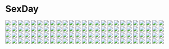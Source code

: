 # SexDay
![](https://konachan.com/image/3d0173c1a7e8dcf7bb15c9cfcf0b33a7/Konachan.com%20-%20272642%20blush%20breasts%20brown_hair%20cameltoe%20demon%20gloves%20horns%20long_hair%20navel%20nipples%20orange_eyes%20original%20panties%20succubus%20tail%20thighhighs%20underwear%20wings.jpg)
![](https://konachan.com/jpeg/e65d9148f96bb6aaacf034d29a6098cf/Konachan.com%20-%20197716%202girls%20book%20drink%20flowers%20long_hair%20maid%20nashigaya_koyomi%20original%20red_eyes%20white_hair.jpg)
![](https://konachan.com/jpeg/e1c6526a989a5cc354e548b3b06940b2/Konachan.com%20-%20172920%202girls%20aircraft%20animal%20bodysuit%20boots%20brown_hair%20cape%20gloves%20gray_hair%20headband%20long_hair%20miko%20shark%20skirt%20thighhighs%20underwater%20water%20yellow_eyes.jpg)
![](https://konachan.com/jpeg/1a2c10ebc034a4ae66b679faed60d468/Konachan.com%20-%20256876%20aqua_hair%20breasts%20close%20drink%20game_cg%20headband%20renai_kateikyoushi_rurumi_coordinate%20riffraff%20suzui_narumi%20takaoka_chieri.jpg)
![](https://konachan.com/image/a075f1d65344425ca4cd6a5124ab8f12/Konachan.com%20-%2031624%202girls%20blonde_hair%20blue_hair%20crying%20favorite%20game_cg%20happy_margaret%21%20jpeg_artifacts%20kokonoka%20loli%20rindou_saki%20skirt%20tears%20twintails.jpg)
![](https://konachan.com/image/410bc2f8dde5ba839eae4a3d9eb3d238/Konachan.com%20-%2073260%20bra%20hatsune_miku%20open_shirt%20panties%20striped_panties%20twintails%20underwear%20undressing%20vocaloid.jpg)
![](https://konachan.com/image/5136c08e46d4b50ffc8f76a14ec7e127/Konachan.com%20-%2056814%20akashio%20brown_eyes%20brown_hair%20hakurei_reimu%20japanese_clothes%20miko%20touhou.jpg)
![](https://konachan.com/image/c773412fc79040b8fd00d1ec690787b3/Konachan.com%20-%2046796%20blush%20close%20perrine-h_clostermann%20strike_witches%20vector.jpg)
![](https://konachan.com/jpeg/85c0217f636927db2fb0650967111d0a/Konachan.com%20-%2080605%20bed%20fan%20green_hair%20hatsune_miku%20long_hair%20shorts%20sleeping%20twintails%20underwear%20vocaloid%20wokada.jpg)
![](https://konachan.com/jpeg/32758efcea002868bd7d15834559d294/Konachan.com%20-%20166644%20animal%20armor%20bird%20blonde_hair%20cross%20edenfox%20gun%20hat%20long_hair%20original%20pointed_ears%20red_eyes%20vampire%20weapon.jpg)
![](https://konachan.com/jpeg/654c6e7391b6f21212016c4d3f0118ca/Konachan.com%20-%20289096%20akinashi_yuu%20censored%20claris_zeinburg%20game_cg%20nipples%20nude%20pointed_ears%20pussy%20ryuusei_world_actor.jpg)
![](https://konachan.com/image/06fbf6fb7cb6d95e170f8297be39f0c5/Konachan.com%20-%20292987%20animal%20animal_ears%20bat%20brown_hair%20chibi%20food%20gloves%20group%20halloween%20kimono%20long_hair%20male%20muru_%28murr%29%20ofuda%20pumpkin%20red_eyes%20short_hair%20signed%20taiyaki.jpg)
![](https://konachan.com/image/14eed48f89df12d738fdc8e3112af7a7/Konachan.com%20-%20168368%20blue_hair%20bow%20green_eyes%20hatsune_miku%20japanese_clothes%20long_hair%20miko%20nazu-na%20socks%20twintails%20vocaloid%20white.jpg)
![](https://konachan.com/image/4f4d524bbb6287183f603564faa9ffdc/Konachan.com%20-%20143211%20bondage%20bow%20breasts%20cleavage%20gray_hair%20idolmaster%20microphone%20panties%20pussy_juice%20red_eyes%20spread_legs%20tagme%20thighhighs%20twintails%20underwear.jpg)
![](https://konachan.com/image/639dd3d7fe44cc1e8a8ec90cfd76b112/Konachan.com%20-%2034514%20genderswap%20koizumi_itsuki%20kyonko%20ponytail%20school_uniform%20suzumiya_haruhi_no_yuutsu.jpg)
![](https://konachan.com/image/752269e1fe85728ac93f0fbd3bad515d/Konachan.com%20-%2012216%20cage%20kagami_kuro%20kodomo_no_jikan%20kokonoe_rin%20loli%20sleeping%20usa_mimi_%28character%29.jpg)
![](https://konachan.com/image/938ea885af490f857e60d001abc1a312/Konachan.com%20-%2084108%20cherry_blossoms%20flowers%20nagare%20petals%20saigyouji_yuyuko%20touhou.jpg)
![](https://konachan.com/jpeg/bf0bf529db53b829fc73d042f1029abe/Konachan.com%20-%20187482%20aimai_renai%20animal_ears%20barefoot%20bed%20blonde_hair%20blue_eyes%20blush%20censored%20game_cg%20long_hair%20penis%20saeki_minami%20satofuji_masato%20sex%20spread_legs.jpg)
![](https://konachan.com/jpeg/3b435c4d41982871a5c562a6e16b78a2/Konachan.com%20-%20117499%20black_hair%20bow%20game_cg%20japanese_clothes%20kimono%20long_hair%20lunaris_filia%20mikagami_mamizu%20minase_yukari%20purple_eyes%20water%20whirlpool.jpg)
![](https://konachan.com/jpeg/ba9d89386439413f0d1201c4f75e66e5/Konachan.com%20-%20266298%20aliasing%20animal_ears%20aqua_eyes%20aqua_hair%20bed%20black_hair%20blush%20catgirl%20green_eyes%20green_hair%20long_hair%20original%20ponytail%20ribbons%20shoujo_ai%20tail.jpg)
![](https://konachan.com/image/83cb164e1c59b29827d1edab01de2075/Konachan.com%20-%20168886%20blonde_hair%20blush%20breasts%20demon%20horns%20nipples%20original%20panties%20pointed_ears%20pussy%20skirt%20skirt_lift%20tail%20uncensored%20underwear%20wings%20yellow_eyes.jpg)
![](https://konachan.com/jpeg/2429db6d9a1b0930b826db6e9d834abe/Konachan.com%20-%20107331%20ass%20blue_eyes%20blush%20censored%20clochette%20game_cg%20hat%20kamikaze_explorer%20long_hair%20nopan%20oshiki_hitoshi%20penis%20school_uniform%20usami_saori.jpg)
![](https://konachan.com/image/299a2cc85409c57eb5dadf6ad79c65bf/Konachan.com%20-%20255031%202girls%20blonde_hair%20bow%20brown_hair%20cielo_oceano%20hakurei_reimu%20hat%20long_hair%20miko%20moon%20ofuda%20red_eyes%20short_hair%20touhou%20yakumo_yukari%20yellow_eyes.jpg)
![](https://konachan.com/image/84c35b1f37537b584607a7f60caefd77/Konachan.com%20-%2063784%20favorite%20game_cg%20hoshizora_no_memoria%20long_hair%20mare_s_ephemeral%20ribbons%20white_hair%20yellow_eyes.jpg)
![](https://konachan.com/image/3f6507435500f56c656f139b846e9f4b/Konachan.com%20-%20190181%20blonde_hair%20blue_eyes%20bra%20breasts%20cleavage%20kamiya_tomoe%20long_hair%20open_shirt%20original%20panties%20thighhighs%20underwear%20undressing.jpg)
![](https://konachan.com/image/d2e58a1597c9a134bbbd24f260cd15fe/Konachan.com%20-%2024003%20jigoku_shoujo.jpg)
![](https://konachan.com/image/69de1c10009bc1e626275f02fd31e347/Konachan.com%20-%2030694%20christmas%20fate_testarossa%20mahou_shoujo_lyrical_nanoha%20mahou_shoujo_lyrical_nanoha_strikers%20takamachi_nanoha%20yagami_hayate.jpg)
![](https://konachan.com/jpeg/aaa47635711f8bf1ad09165d0108ddb5/Konachan.com%20-%20171883%20apple%20blue_hair%20food%20fruit%20game_cg%20green_eyes%20koinokawa_rina%20school_uniform%20short_hair%20tenmaso%20usotsuki_ouji_to_nayameru_ohime-sama%20whirlpool.jpg)
![](https://konachan.com/image/5bb8afdd4f77a26fb224122e9c33975d/Konachan.com%20-%2049029%20death_the_kid%20soul_eater.jpg)
![](https://konachan.com/jpeg/a2833527d83ef90ff43d65bc77ec94c3/Konachan.com%20-%20110225%20bed%20blush%20breasts%20canvas_4%20game_cg%20kannon_ouji%20konohana_madoka%20nipples%20panties%20red_eyes%20underwear.jpg)
![](https://konachan.com/image/e6183cd324988a983a775752546a6d9d/Konachan.com%20-%20171666%20animal%20bell%20bicolored_eyes%20logo%20navel%20original%20red_hair%20short_hair%20snake%20stregoicavar.jpg)
![](https://konachan.com/image/c1df1dde78c201de5e0ce351917d2e73/Konachan.com%20-%20170776%20blonde_hair%20blue_eyes%20boots%20chocolat_%28noukome%29%20choker%20dress%20hat%20logo%20long_hair%20thighhighs%20watermark%20yukiwo.jpg)
![](https://konachan.com/jpeg/c0635307deee9a6ecb61e366220a5e76/Konachan.com%20-%20178199%202girls%20barefoot%20mermaid%20paper%20phone%20tatara_kogasa%20touhou%20wakasagihime%20yoss_3.jpg)
![](https://konachan.com/image/b9a8850f7d9eba13a8d96bf05884b272/Konachan.com%20-%20262388%20animal_ears%20aqua_eyes%20bike_shorts%20catgirl%20choker%20eudetenis%20flat_chest%20hinata_channel%20loli%20pink_hair%20shorts%20signed%20thighhighs%20twintails.jpg)
![](https://konachan.com/image/53753893040475d53fee3daa76ee6f18/Konachan.com%20-%2065524%20blood%20blush%20cosplay%20erect_nipples%20hiiragi_kagami%20hiiragi_tsukasa%20izumi_konata%20lucky_star%20panties%20parody%20striped_panties%20takara_miyuki%20underwear.jpg)
![](https://konachan.com/jpeg/e7b0d04c3e03ee01e78654d47f365e20/Konachan.com%20-%20172169%20blush%20breasts%20censored%20cura%20game_cg%20gloves%20japanese_clothes%20lose%20monobeno%20nipples%20purple_hair%20pussy%20takijorou%20torn_clothes.jpg)
![](https://konachan.com/jpeg/124563377710e38b60c813d17f6c0a9a/Konachan.com%20-%20104113%202girls%20black_hair%20blush%20breasts%20brown_hair%20game_cg%20makita_maki%20mecha-con%21%20narusawa_sora%20nipples%20onomatope%2A%20panties%20sakurajima_moe%20underwear%20yuri.jpg)
![](https://konachan.com/jpeg/9d26463f4db4a16fe4626642863d0d06/Konachan.com%20-%20112247%20christ_mew%20christopher_tangram%20christ_wow%20game_cg%20hitomaru%20horns%20loli%20male%20seirei_tenshou.jpg)
![](https://konachan.com/image/bcdf45df1bcf3715292aa43f0853520a/Konachan.com%20-%20152436%20dress%20jpeg_artifacts%20kirigaya_kazuto%20long_hair%20short_hair%20sword%20sword_art_online%20tagme%20weapon%20yuuki_asuna.jpg)
![](https://konachan.com/image/f8e1f7391e43de8cbf2dd4b70a167a3e/Konachan.com%20-%2080031%202girls%20animal_ears%20blonde_hair%20corset%20flowers%20long_hair%20maid%20mikan_%28bananoha%29%20moon%20original%20ponytail%20red_eyes%20tagme%20vampire%20wings.jpg)
![](https://konachan.com/jpeg/2ade9bc0e16321a53caabde26c68bc41/Konachan.com%20-%20115842%20ass%20bath%20einhart_stratos%20fate_testarossa%20fujima_takuya%20group%20loli%20mahou_shoujo_lyrical_nanoha%20nude%20takamachi_nanoha%20takamachi_vivio.jpg)
![](https://konachan.com/jpeg/8baeb26686563b441c1bfb47940dee5c/Konachan.com%20-%20124318%20akigase_nozomi%20black_hair%20blush%20breasts%20game_cg%20manatsu_no_yoru_no_yuki_monogatari%20mikeou%20nipples%20school_uniform.jpg)
![](https://konachan.com/image/c8e8af175ccb96f8af47bdd9231bd518/Konachan.com%20-%20283943%20blonde_hair%20blush%20breasts%20censored%20cleavage%20close%20cum%20fellatio%20god_eater%20lolicept%20penis%20red_eyes%20ribbons%20short_hair%20signed%20skirt%20wet.jpg)
![](https://konachan.com/jpeg/9aa69a78e4c8aac5f4a46581611b12fb/Konachan.com%20-%20135108%20blue_eyes%20blush%20brown_hair%20cura%20game_cg%20long_hair%20lose%20monobeno%20night%20rain%20sawai_natsuha%20water%20wet.jpg)
![](https://konachan.com/jpeg/101a68e2c882c19fdaee069bec184e21/Konachan.com%20-%20197484%20arisuzaki_tamaki%20beach%20bikini%20blonde_hair%20breasts%20cleavage%20game_cg%20green_eyes%20long_hair%20ojitcha%20peassoft%20sunset%20swimsuit.jpg)
![](https://konachan.com/image/88cd98e68d90eda998919e229372da6f/Konachan.com%20-%20226713%202girls%20aqua_eyes%20braids%20cevio%20dress%20dying0414%20flat_chest%20garter%20gray_hair%20ia%20long_hair%20one_%28cevio%29%20ponytail%20skirt%20thighhighs%20vocaloid.jpg)
![](https://konachan.com/image/6055fe2f77680c552077caa261f733d5/Konachan.com%20-%20156465%20aqua_eyes%20blonde_hair%20game_console%20headphones%20kagamine_len%20kagamine_rin%20madyy%20male%20vocaloid.jpg)
![](https://konachan.com/jpeg/ca190a5ab1c0a5289b13e8c719f9ab63/Konachan.com%20-%20271215%20anus%20ass%20brown_hair%20lasterk%20magic%20male%20megumin%20nipples%20nopan%20pussy%20red_eyes%20satou_kazuma%20short_hair%20tree%20uncensored%20water.jpg)
![](https://konachan.com/image/1eb8c5ada4b787c58df1fd96be11c062/Konachan.com%20-%20105093%20animal%20boots%20brown_hair%20lastswallow%20original%20yellow_eyes.jpg)
![](https://konachan.com/jpeg/bf7cd223928cee705fa1d2156726c8a6/Konachan.com%20-%20293430%20breasts%20brown_hair%20censored%20cum%20fellatio%20game_cg%20green_eyes%20orc_soft%20paizuri%20shikijou_kyoudan%20sumeragi_kohaku%20yoshino_ayaka.jpg)
![](https://konachan.com/image/1e613e556e8bd22185c2a9d5730d3add/Konachan.com%20-%20176505%20houmuari%20original.jpg)
![](https://konachan.com/image/9759679301b88b886952cfe72311ae6e/Konachan.com%20-%20245334%20barefoot%20bow%20brown_eyes%20cake%20candy%20food%20glasses%20group%20hat%20headband%20henreader%20loli%20long_hair%20nopan%20original%20pajamas%20short_hair%20shoujo_ai%20teddy_bear.jpg)
![](https://konachan.com/jpeg/b8836dba0fe9f8e05d71df957ba928dd/Konachan.com%20-%2092227%20akabeisoft2%20blonde_hair%20game_cg%20green_eyes%20kamiyama_reika%20kourin_no_machi_lavender_no_shoujo%20riko_sada%20thighhighs%20twintails%20yuuki_hagure.jpg)
![](https://konachan.com/jpeg/120c9fe8d884d3d84b31bff6b6128367/Konachan.com%20-%2045813%20bunnygirl%20code_geass%20kallen_stadtfeld.jpg)
![](https://konachan.com/image/fd43a8cc96f7a26438e504d97899cf6b/Konachan.com%20-%2042236%20lost_passage%20ribbons%20school_uniform%20thighhighs.jpg)
![](https://konachan.com/jpeg/532b6d024022b0e815b7d2e04b0c5a81/Konachan.com%20-%2049168%20blonde_hair%20bloomers%20breasts%20cum%20gym_uniform%20kneehighs%20mujoh%20navel%20nipples%20penis%20sex%20shinozuka_jouji%20socks%20tagme%20uncensored.jpg)
![](https://konachan.com/jpeg/4b98980436e7a87aee5804cd2fe512cf/Konachan.com%20-%20187218%202girls%20animal%20ass%20blush%20kneehighs%20loli%20long_hair%20navel%20nopan%20original%20panties%20penguin%20pink_hair%20shark%20skirt%20tears%20thighhighs%20twintails%20underwear%20youm.jpg)
![](https://konachan.com/image/74c8a025fdae389db7df0537e78b5ad4/Konachan.com%20-%20150234%20book%20patchouli_knowledge%20purple_hair%20tama_%28speedgrapher%29%20touhou.jpg)
![](https://konachan.com/jpeg/a4a35ee9c26083690405f0ab0b4d1c67/Konachan.com%20-%20187550%20aircraft_carrier_hime%20akakitsu%20anthropomorphism%20breasts%20kantai_collection%20ponytail%20red_eyes%20torn_clothes%20white_hair%20zoom_layer.jpg)
![](https://konachan.com/image/09efb55c716803057f3ce8a6dbe92638/Konachan.com%20-%20231313%20aliasing%20anthropomorphism%20aqua_eyes%20bikini%20blush%20breasts%20cleavage%20gray_hair%20hat%20kantai_collection%20sunset%20swimsuit%20tree%20twintails%20water.jpg)
![](https://konachan.com/image/e06e1fa42d697e4f506adaf7ac0f2067/Konachan.com%20-%2013617%20galaxy_angel%20vanilla_h.jpg)
![](https://konachan.com/image/f19240666f5bd5ddccb5b84b577cddf6/Konachan.com%20-%2035920%20touhou%20yakumo_yukari.jpg)
![](https://konachan.com/image/13b5e12572e7feb41a18da74782b2d36/Konachan.com%20-%20180028%20blush%20bow%20brown_eyes%20cameltoe%20cape%20garter%20gloves%20heart%20horns%20long_hair%20mvv%20navel%20original%20pink_eyes%20red_hair%20rulu%20thighhighs%20tie%20white%20white_hair%20wink.jpg)
![](https://konachan.com/jpeg/48f2bb0338a089ef2f3971a8c4fff466/Konachan.com%20-%20135133%20furisuku%20green_eyes%20green_hair%20kasodani_kyouko%20skirt%20tail%20touhou.jpg)
![](https://konachan.com/jpeg/4b4f0052ebc5dbf64c49b76e2286e1f6/Konachan.com%20-%2044688%20karin_%28musumaker%29%20musumaker.jpg)
![](https://konachan.com/jpeg/e27cf7a2402bc669ce603db856125ec9/Konachan.com%20-%20281072%20ass%20breasts%20game_cg%20koi_to_koi_suru_utopia%20lovematic%20maibara_yukina%20nipples%20nude%20peko%20short_hair.jpg)
![](https://konachan.com/image/1d15ca6ba02b29edd025a365abe9a992/Konachan.com%20-%20149271%20black_hair%20blue_eyes%20blush%20bow%20bra%20breasts%20choker%20cleavage%20glasses%20gloves%20konori_mii%20long_hair%20navel%20panties%20pink_hair%20short_hair%20underwear%20wink.jpg)
![](https://konachan.com/image/3a64a807b98eee6ee4e34b45ec192bec/Konachan.com%20-%2080223%20mask%20miki_%28vocaloid%29%20natsuki0910%20stars%20vocaloid.jpg)
![](https://konachan.com/image/055af0d3a819bee428c763b2b73ecce0/Konachan.com%20-%2037529%20black_hair%20breasts%20erect_nipples%20final_fantasy%20final_fantasy_vii%20kuratch%20nipples%20red_eyes%20thighhighs%20tifa_lockhart.jpg)
![](https://konachan.com/jpeg/778e510469b0af5b79a1db791e071618/Konachan.com%20-%20253036%202girls%20anus%20ass%20bed%20blush%20bow%20breasts%20brown_eyes%20brown_hair%20bubuzuke%20censored%20cum%20game_cg%20long_hair%20nipples%20nude%20ponytail%20pussy%20red_eyes%20yuri.jpg)
![](https://konachan.com/jpeg/3498a9b8d053caa5e69276c7e322c7a1/Konachan.com%20-%20212145%20aqua_eyes%20arin_hanson%20blonde_hair%20christmas%20daniel_avidan%20fang%20freeze-ex%20game_grumps%20long_hair%20onepunch_man%20original%20teddy_bear%20touhou%20undertale.jpg)
![](https://konachan.com/image/a8a110f8ec4b62c02eae58eb2e356dc0/Konachan.com%20-%2060729%20as109%20hatsune_miku%20vocaloid.jpg)
![](https://konachan.com/jpeg/fc63dfe02b9bc83a24d115106f3ed23a/Konachan.com%20-%2042757%20aquaplus%20leaf%20mitsumi_misato%20silfa%20to_heart%20to_heart_2%20to_heart_2_another_days.jpg)
![](https://konachan.com/image/df970435106be7bbb7edcc95cf30cabb/Konachan.com%20-%2061758%20blue_hair%20blush%20green_eyes%20jibril_seitenshi%20kuuchuu_yousai%20loveriel%20makai_tenshi_jibril%20manabe_rika%20ribbons%20short_hair%20thighhighs%20wings%20wink.jpg)
![](https://konachan.com/image/a97b2a5e8d5b4dab6976036c4239aabb/Konachan.com%20-%20225261%20blonde_hair%20blue_eyes%20blush%20headband%20headphones%20kagamine_len%20kagamine_rin%20kneehighs%20male%20short_hair%20shorts%20stars%20tagme_%28artist%29%20tears%20tie%20vocaloid.jpg)
![](https://konachan.com/image/12a3c7474a764e8711c9597a4a908ef0/Konachan.com%20-%20185026%20black_hair%20blush%20brown_eyes%20brown_hair%20i-401_%28kancolle%29%20i-58_%28kancolle%29%20long_hair%20ponytail%20red_eyes%20red_hair%20school_swimsuit%20short_hair%20swimsuit%20white.jpg)
![](https://konachan.com/jpeg/29e932251242bacb8050ec2403d16ca3/Konachan.com%20-%20277829%20blush%20bow%20breast_grab%20breasts%20censored%20cum%20fang%20gloves%20horns%20nipples%20nude%20osiimi%20penis%20purple_eyes%20pussy%20sex%20short_hair%20tail%20tiara%20watermark.jpg)
![](https://konachan.com/image/c4ebdfe66a968f56bbcf529fbcbd0f89/Konachan.com%20-%2075520%20kawashiro_nitori%20touhou.jpg)
![](https://konachan.com/jpeg/b80bd194c7e7c6ef6c8152fdd2a7bb7c/Konachan.com%20-%20283259%20apron%20blonde_hair%20blue_hair%20braids%20couch%20dress%20drink%20hat%20loli%20maid%20red_eyes%20reika_winter%20short_hair%20socks%20touhou%20vampire%20white_hair%20wings.jpg)
![](https://konachan.com/jpeg/b714e939d77a09baa90016773a75386d/Konachan.com%20-%20286305%20breast_grab%20fate_extra%20fate_%28series%29%20horns%20long_hair%20navel%20panties%20purple_hair%20reroi%20sesshouin_kiara%20underwear.jpg)
![](https://konachan.com/jpeg/1567e0506e36e5b1d2bb4dd605883d07/Konachan.com%20-%20122556%20amatsu_tokino%20cygnus%20game_cg%20kikouyoku_senki_gin_no_toki_no_corona%20male%20night%20odagiri_touka%20weapon.jpg)
![](https://konachan.com/image/20af8bdfa5a214b1a3d457d29353eec4/Konachan.com%20-%20199969%20aqua_eyes%20blonde_hair%20blush%20boku_wa_tomodachi_ga_sukunai%20butterfly%20cait%20headdress%20kashiwazaki_sena%20school_uniform%20white.jpg)
![](https://konachan.com/jpeg/20f1208c3a52c804a6e0a892baa62645/Konachan.com%20-%20240236%20animal_ears%20anthropomorphism%20ass%20blue_eyes%20catgirl%20green_hair%20loli%20panties%20ponytail%20striped_panties%20tail%20thighhighs%20underwear%20waifu2x%20watanohara.jpg)
![](https://konachan.com/jpeg/0830973aa75cbaa554bbdbe094f4e43f/Konachan.com%20-%20192577%20book%20gray_hair%20hat%20long_hair%20nongqiling%20original%20pixiv-tan%20school_uniform%20skirt%20twintails%20yellow_eyes.jpg)
![](https://konachan.com/image/8f22ebc837ffdf036bb36ca0693b6d1e/Konachan.com%20-%2022766%20time_stranger_kyoko.jpg)
![](https://konachan.com/jpeg/b747bf6554d00ca28cd53e21a282ebb8/Konachan.com%20-%20215125%20askray%20bosshi%20goth-loli%20gray_hair%20loli%20lolita_fashion%20original%20thighhighs%20twintails%20wink.jpg)
![](https://konachan.com/jpeg/918a19ee132a403ad36df6ea9af19e3f/Konachan.com%20-%20269528%20breasts%20cameltoe%20chain%20cleavage%20couch%20dress%20gloves%20hat%20long_hair%20nez-kun%20panties%20red_eyes%20red_hair%20signed%20stockings%20twintails%20underwear%20watermark.jpg)
![](https://konachan.com/jpeg/87c87274484483e1ebba4f8d7f105415/Konachan.com%20-%20237558%20blush%20green_eyes%20kneehighs%20kurosawa_ruby%20love_live%21_school_idol_project%20love_live%21_sunshine%21%21%20nanotsuki%20red_hair%20school_uniform%20skirt%20twintails%20white.jpg)
![](https://konachan.com/image/f865e51eebd8b3828e1a922714be43fe/Konachan.com%20-%2074599%20angel_beats%21%20animal_ears%20catgirl%20hinata_hideki%20nakamura_yuri%20otonashi_yuzuru%20thighhighs.jpg)
![](https://konachan.com/jpeg/2ca3df84caadac106f78d28bd24be6f8/Konachan.com%20-%20204327%20bed%20blush%20bow%20breasts%20censored%20game_cg%20green_eyes%20long_hair%20nipples%20nude%20pink_hair%20pussy%20spread_legs%20suzumori_akari%20tigre_soft%20tsuzura_aya.jpg)
![](https://konachan.com/image/7e5f1cc22926ef596100e7af89fdb541/Konachan.com%20-%20250101%20blush%20breasts%20brown_eyes%20brown_hair%20erect_nipples%20glasses%20kamata_yuuya%20long_hair%20original%20panties%20pantyhose%20skirt%20underwear%20wristwear.jpg)
![](https://konachan.com/jpeg/6901e06e64aa41e1522224e774ffe521/Konachan.com%20-%20259249%20aircraft%20anthropomorphism%20azur_lane%20blue_eyes%20breasts%20canape%20cleavage%20clouds%20dress%20elbow_gloves%20gloves%20hat%20long_hair%20sky%20twintails%20white_hair.jpg)
![](https://konachan.com/image/c432522a65109502b25002b53f06a9f6/Konachan.com%20-%20198683%20brown_eyes%20brown_hair%20choker%20grandia_bing%20headdress%20japanese_clothes%20lolita_fashion%20long_hair%20minami_kotori%20thighhighs%20yukata.jpg)
![](https://konachan.com/image/0eaabe84749954e8544d3e6504ad1cb2/Konachan.com%20-%20166678%20blonde_hair%20blue_eyes%20bow%20flowers%20fuwa_aika%20long_hair%20school_uniform%20sky341125290%20zetsuen_no_tempest.jpg)
![](https://konachan.com/jpeg/5ca2814b255a168171ef4076c04130aa/Konachan.com%20-%20270926%20bekotarou%20black_hair%20blush%20braids%20breasts%20carol_works%20censored%20close%20game_cg%20long_hair%20navel%20nipples%20penis%20pussy%20pussy_juice%20red_eyes%20sex.jpg)
![](https://konachan.com/image/c07c4627bd63beb9542dad6a5e71f608/Konachan.com%20-%2085716%20animal_ears%20blue_eyes%20breasts%20brown_hair%20cleavage%20dress%20original%20sentou%20tail.jpg)
![](https://konachan.com/jpeg/246169ac75cb8ea4eda012d853a73048/Konachan.com%20-%20218669%20akesato_%28utau%29%20animal_ears%20bicolored_eyes%20black_hair%20dress%20flowers%20long_hair%20petals%20tail%20toudou_charo%20utau.jpg)
![](https://konachan.com/image/017e94e9a3a8979fe30d6cddec530149/Konachan.com%20-%20107672%20blue_hair%20breasts%20brown_hair%20game_cg%20hat%20kokuro_nozomi%20loli%20nipples%20seiranden_aoi%20tel-o%20yamiyo_ni_odore%20yuri.jpg)
![](https://konachan.com/image/b72b2e9af5d3d48e5ac46824537867b2/Konachan.com%20-%20258927%202girls%20aqua_eyes%20black_hair%20blonde_hair%20blush%20braids%20crossover%20dan%20long_hair%20petals%20ponytail%20red_eyes%20sword%20thighhighs%20tie%20weapon%20white.jpg)
![](https://konachan.com/image/7dc87610fe6b3223f73e9d60d9b6b065/Konachan.com%20-%20286553%20clouds%20grass%20kneehighs%20original%20sakeharasu%20scenic%20school_uniform%20short_hair%20skirt%20sky%20summer%20water.jpg)
